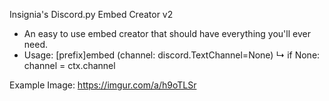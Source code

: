 Insignia's Discord.py Embed Creator v2
  - An easy to use embed creator that should have everything you'll ever need.
  - Usage:
      [prefix]embed (channel: discord.TextChannel=None)
                         ↳ if None:
                               channel = ctx.channel
                               

Example Image: https://imgur.com/a/h9oTLSr
